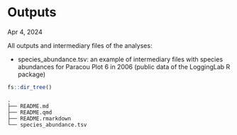 # Outputs
Apr 4, 2024

All outputs and intermediary files of the analyses:

- species_abundance.tsv: an example of intermediary files with species
  abundances for Paracou Plot 6 in 2006 (public data of the LoggingLab R
  package)

``` r
fs::dir_tree()
```

    .
    ├── README.md
    ├── README.qmd
    ├── README.rmarkdown
    └── species_abundance.tsv
